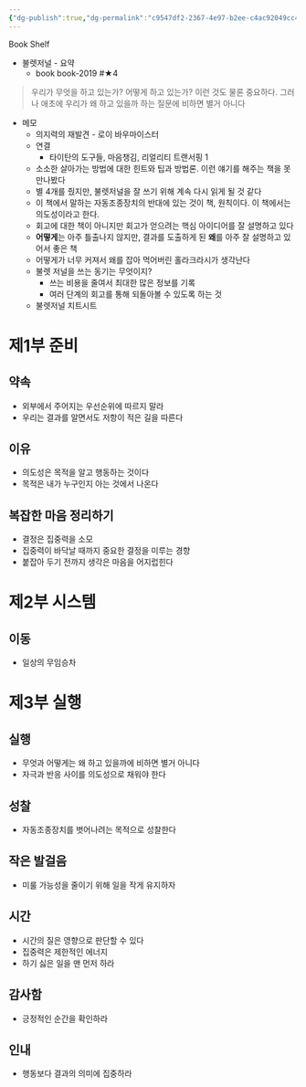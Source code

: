 ```yaml
---
{"dg-publish":true,"dg-permalink":"c9547df2-2367-4e97-b2ee-c4ac92049cc4","permalink":"/c9547df2-2367-4e97-b2ee-c4ac92049cc4/","dgHomeLink":true,"dgPassFrontmatter":false}
---
```


Book Shelf
- 불렛저널 - 요약
	- book book-2019 #★4
> 우리가 무엇을 하고 있는가? 어떻게 하고 있는가? 이런 것도 물론 중요하다. 그러나 애초에 우리가 왜 하고 있을까 하는 질문에 비하면 별거 아니다
- 메모
	- 의지력의 재발견 - 로이 바우마이스터
	- 연결
		- 타이탄의 도구들, 마음챙김, 리얼리티 트랜서핑 1
	- 소소한 살아가는 방법에 대한 힌트와 팁과 방법론. 이런 얘기를 해주는 책을 못 만나봤다
	- 별 4개를 줬지만, 불렛저널을 잘 쓰기 위해 계속 다시 읽게 될 것 같다
	- 이 책에서 말하는 자동조종장치의 반대에 있는 것이 책, 원칙이다. 이 책에서는 의도성이라고 한다.
	- 회고에 대한 책이 아니지만 회고가 얻으려는 핵심 아이디어를 잘 설명하고 있다
	- **어떻게**는 아주 틀출나지 않지만, 결과를 도출하게 된 **왜**를 아주 잘 설명하고 있어서 좋은 책
	- 어떻게가 너무 커져서 왜를 잡아 먹어버린 홀라크라시가 생각난다 
	- 불렛 저널을 쓰는 동기는 무엇이지?
		- 쓰는 비용을 줄여서 최대한 많은 정보를 기록
		- 여러 단계의 회고를 통해 되돌아볼 수 있도록 하는 것
	- 불렛저널 치트시트
# 제1부 준비
## 약속
- 외부에서 주어지는 우선순위에 따르지 말라
- 우리는 결과를 알면서도 저항이 적은 길을 따른다

## 이유
- 의도성은 목적을 알고 행동하는 것이다
- 목적은 내가 누구인지 아는 것에서 나온다

## 복잡한 마음 정리하기
- 결정은 집중력을 소모
- 집중력이 바닥날 때까지 중요한 결정을 미루는 경향
- 붙잡아 두기 전까지 생각은 마음을 어지럽힌다

# 제2부 시스템
## 이동
- 일상의 무임승차

# 제3부 실행
## 실행
- 무엇과 어떻게는 왜 하고 있을까에 비하면 별거 아니다
- 자극과 반응 사이를 의도성으로 채워야 한다

## 성찰
- 자동조종장치를 벗어나려는 목적으로 성찰한다

## 작은 발걸음
- 미룰 가능성을 줄이기 위해 일을 작게 유지하자

## 시간
- 시간의 질은 영향으로 판단할 수 있다
- 집중력은 제한적인 에너지
- 하기 싫은 일을 맨 먼저 하라

## 감사함
- 긍정적인 순간을 확인하라

## 인내
- 행동보다 결과의 의미에 집중하라
